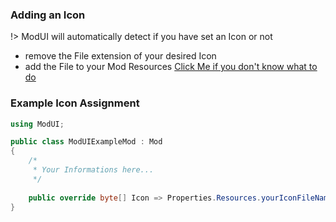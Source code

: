 ### Adding an Icon

!> ModUI will automatically detect if you have set an Icon or not

- remove the File extension of your desired Icon
- add the File to your Mod Resources [Click Me if you don't know what to do](https://fedearre.github.io/my-garage-modding-docs/#/first-steps/asset-bundles)

### Example Icon Assignment

```csharp
using ModUI;

public class ModUIExampleMod : Mod
{
    /*
     * Your Informations here...
     */
    
    public override byte[] Icon => Properties.Resources.yourIconFileName;
}
```